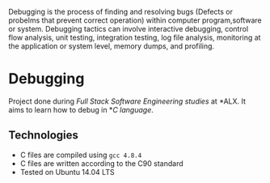 Debugging is the process of finding and resolving bugs (Defects or probelms that prevent correct operation) within computer program,software or system. Debugging tactics can involve interactive debugging, control flow analysis, unit testing, integration testing, log file analysis, monitoring at the application or system level, memory dumps, and profiling.

# Debugging

Project done during *Full Stack Software Engineering studies* at *ALX. It aims to learn how to debug in **C language*.

## Technologies
* C files are compiled using `gcc 4.8.4`
* C files are written according to the C90 standard
* Tested on Ubuntu 14.04 LTS
